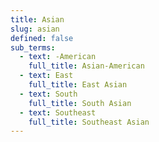 ```yaml
---
title: Asian
slug: asian
defined: false
sub_terms:
  - text: -American
    full_title: Asian-American
  - text: East
    full_title: East Asian
  - text: South
    full_title: South Asian
  - text: Southeast
    full_title: Southeast Asian
---
```

